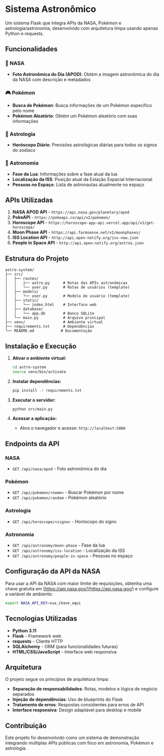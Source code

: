 # Sistema Astronômico

Um sistema Flask que integra APIs da NASA, Pokémon e astrologia/astronomia, desenvolvido com arquitetura limpa usando apenas Python e requests.

## Funcionalidades

### 🚀 NASA
- **Foto Astronômica do Dia (APOD)**: Obtém a imagem astronômica do dia da NASA com descrição e metadados

### 🎮 Pokémon
- **Busca de Pokémon**: Busca informações de um Pokémon específico pelo nome
- **Pokémon Aleatório**: Obtém um Pokémon aleatório com suas informações

### 🔮 Astrologia
- **Horóscopo Diário**: Previsões astrológicas diárias para todos os signos do zodíaco

### 🌙 Astronomia
- **Fase da Lua**: Informações sobre a fase atual da lua
- **Localização da ISS**: Posição atual da Estação Espacial Internacional
- **Pessoas no Espaço**: Lista de astronautas atualmente no espaço

## APIs Utilizadas

1. **NASA APOD API** - `https://api.nasa.gov/planetary/apod`
2. **PokeAPI** - `https://pokeapi.co/api/v2/pokemon/`
3. **Horoscope API** - `https://horoscope-app-api.vercel.app/api/v1/get-horoscope/`
4. **Moon Phase API** - `https://api.farmsense.net/v1/moonphases/`
5. **ISS Location API** - `http://api.open-notify.org/iss-now.json`
6. **People in Space API** - `http://api.open-notify.org/astros.json`

## Estrutura do Projeto

```
astro-system/
├── src/
│   ├── routes/
│   │   ├── astro.py      # Rotas das APIs astronômicas
│   │   └── user.py       # Rotas de usuários (template)
│   ├── models/
│   │   └── user.py       # Modelo de usuário (template)
│   ├── static/
│   │   └── index.html    # Interface web
│   ├── database/
│   │   └── app.db        # Banco SQLite
│   └── main.py           # Arquivo principal
├── venv/                 # Ambiente virtual
├── requirements.txt      # Dependências
└── README.md            # Documentação
```

## Instalação e Execução

1. **Ativar o ambiente virtual:**
   ```bash
   cd astro-system
   source venv/bin/activate
   ```

2. **Instalar dependências:**
   ```bash
   pip install -r requirements.txt
   ```

3. **Executar o servidor:**
   ```bash
   python src/main.py
   ```

4. **Acessar a aplicação:**
   - Abra o navegador e acesse: `http://localhost:5000`

## Endpoints da API

### NASA
- `GET /api/nasa/apod` - Foto astronômica do dia

### Pokémon
- `GET /api/pokemon/<nome>` - Buscar Pokémon por nome
- `GET /api/pokemon/random` - Pokémon aleatório

### Astrologia
- `GET /api/horoscope/<signo>` - Horóscopo do signo

### Astronomia
- `GET /api/astronomy/moon-phase` - Fase da lua
- `GET /api/astronomy/iss-location` - Localização da ISS
- `GET /api/astronomy/people-in-space` - Pessoas no espaço

## Configuração da API da NASA

Para usar a API da NASA com maior limite de requisições, obtenha uma chave gratuita em [https://api.nasa.gov/](https://api.nasa.gov/) e configure a variável de ambiente:

```bash
export NASA_API_KEY=sua_chave_aqui
```

## Tecnologias Utilizadas

- **Python 3.11**
- **Flask** - Framework web
- **requests** - Cliente HTTP
- **SQLAlchemy** - ORM (para funcionalidades futuras)
- **HTML/CSS/JavaScript** - Interface web responsiva

## Arquitetura

O projeto segue os princípios de arquitetura limpa:

- **Separação de responsabilidades**: Rotas, modelos e lógica de negócio separados
- **Injeção de dependências**: Uso de blueprints do Flask
- **Tratamento de erros**: Respostas consistentes para erros de API
- **Interface responsiva**: Design adaptável para desktop e mobile

## Contribuição

Este projeto foi desenvolvido como um sistema de demonstração integrando múltiplas APIs públicas com foco em astronomia, Pokémon e astrologia.

